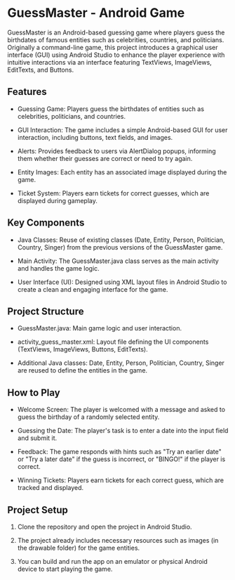 
# GuessMaster - Android Game

GuessMaster is an Android-based guessing game where players guess the birthdates of famous entities such as celebrities, countries, and politicians. Originally a command-line game, this project introduces a graphical user interface (GUI) using Android Studio to enhance the player experience with intuitive interactions via an interface featuring TextViews, ImageViews, EditTexts, and Buttons.


## Features

- Guessing Game: Players guess the birthdates of entities such as celebrities, politicians, and countries.

- GUI Interaction: The game includes a simple Android-based GUI for user interaction, including buttons, text fields, and images.

- Alerts: Provides feedback to users via AlertDialog popups, informing them whether their guesses are correct or need to try again.

- Entity Images: Each entity has an associated image displayed during the game.

- Ticket System: Players earn tickets for correct guesses, which are displayed during gameplay.

## Key Components
- Java Classes: Reuse of existing classes (Date, Entity, Person, Politician, Country, Singer) from the previous versions of the GuessMaster game.

- Main Activity: The GuessMaster.java class serves as the main activity and handles the game logic.

- User Interface (UI): Designed using XML layout files in Android Studio to create a clean and engaging interface for the game.

## Project Structure
- GuessMaster.java: Main game logic and user interaction.

- activity_guess_master.xml: Layout file defining the UI components (TextViews, ImageViews, Buttons, EditTexts).

- Additional Java classes: Date, Entity, Person, Politician, Country, Singer are reused to define the entities in the game.

## How to Play
- Welcome Screen: The player is welcomed with a message and asked to guess the birthday of a randomly selected entity.

- Guessing the Date: The player's task is to enter a date into the input field and submit it.

- Feedback: The game responds with hints such as "Try an earlier date" or "Try a later date" if the guess is incorrect, or "BINGO!" if the player is correct.

- Winning Tickets: Players earn tickets for each correct guess, which are tracked and displayed.

## Project Setup
1. Clone the repository and open the project in Android Studio.

2. The project already includes necessary resources such as images (in the drawable folder) for the game entities.

3. You can build and run the app on an emulator or physical Android device to start playing the game.
